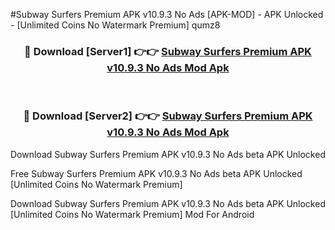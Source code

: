 #Subway Surfers Premium APK v10.9.3 No Ads [APK-MOD] - APK Unlocked - [Unlimited Coins No Watermark Premium] qumz8



<div align="center">

<h3>🔴 Download [Server1] 👉👉 <a href="https://momento.my/?title=Subway_Surfers_Premium_APK_v10.9.3_No_Ads">Subway Surfers Premium APK v10.9.3 No Ads Mod Apk</a></h3><br>

<h3>🔴 Download [Server2] 👉👉 <a href="https://momento.my/?title=Subway_Surfers_Premium_APK_v10.9.3_No_Ads">Subway Surfers Premium APK v10.9.3 No Ads Mod Apk</a></h3>
</div>



Download Subway Surfers Premium APK v10.9.3 No Ads beta APK Unlocked

Free Subway Surfers Premium APK v10.9.3 No Ads beta APK Unlocked [Unlimited Coins No Watermark Premium]

Download Subway Surfers Premium APK v10.9.3 No Ads beta APK Unlocked [Unlimited Coins No Watermark Premium] Mod For Android
